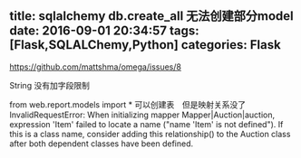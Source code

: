 title: sqlalchemy db.create_all 无法创建部分model
date: 2016-09-01 20:34:57
tags: [Flask,SQLALChemy,Python]
categories: Flask
---
https://github.com/mattshma/omega/issues/8

String 没有加字段限制

from web.report.models import *
可以创建表　但是映射关系没了
InvalidRequestError: When initializing mapper Mapper|Auction|auction, expression
    'Item' failed to locate a name ("name 'Item' is not defined"). If this is a
    class name, consider adding this relationship() to the Auction class after
    both dependent classes have been defined.
